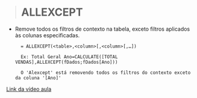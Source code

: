># ALLEXCEPT
* Remove todos os filtros de contexto na tabela, exceto filtros aplicados às colunas especificadas.
  ```
    = ALLEXCEPT(<table>,<column>[,<column>[,…])

    Ex: Total Geral Ano=CALCULATE([TOTAL VENDAS],ALLEXCEPT(fDados;fDados[Ano]))
    
    O 'Alexcept' está removendo todos os filtros do contexto exceto da coluna '[Ano]'
  ```
[Link da vídeo aula](https://www.youtube.com/watch?v=je-IeDOgaYY&list=PLWfPHxJoa7zvhuFU0saAaZsCVkrjDRGaN&index=6)